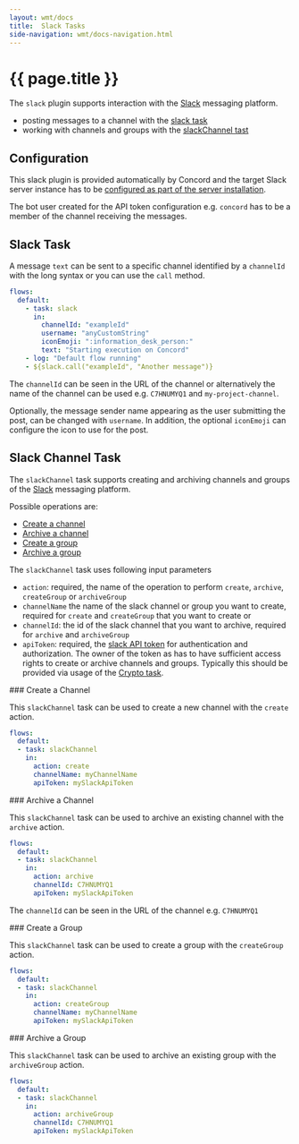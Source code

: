 ```yaml
---
layout: wmt/docs
title:  Slack Tasks
side-navigation: wmt/docs-navigation.html
---
```


# {{ page.title }}

The `slack` plugin supports interaction with the [Slack](https://slack.com/)
messaging platform.

- posting messages to a channel with the [slack task](#slack)
- working with channels and groups with the [slackChannel tast](#slack-channel)

## Configuration

This slack plugin is provided automatically by Concord and the target Slack server
instance has to be
[configured as part of the server installation](../getting-started/configuration.html#slack).

The bot user created for the API token configuration e.g. `concord` has to be a
member of the channel receiving the messages.

<a name="slack"/>

## Slack Task

A message `text` can be sent to a specific channel identified by a `channelId`
with the long syntax or you can use the `call` method.

```yaml
flows:
  default:
    - task: slack
      in:
        channelId: "exampleId"
        username: "anyCustomString"
        iconEmoji: ":information_desk_person:"
        text: "Starting execution on Concord"
    - log: "Default flow running"
    - ${slack.call("exampleId", "Another message")}
```

The `channelId` can be seen in the URL of the channel or alternatively the name
of the channel can be used e.g. `C7HNUMYQ1` and `my-project-channel`.

Optionally, the message sender name appearing as the user submitting the post,
can be changed with `username`.  In addition, the optional `iconEmoji` can
configure the icon to use for the post.

## Slack Channel Task

The `slackChannel` task supports creating and archiving channels and groups of the
[Slack](https://slack.com/) messaging platform.

Possible operations are:

- [Create a channel](#create)
- [Archive a channel](#archive)
- [Create a group](#create-group)
- [Archive a group](#archive-group)

The `slackChannel` task uses following input parameters

- `action`: required, the name of the operation to perform `create`, `archive`,
  `createGroup` or `archiveGroup`
- `channelName` the name of the slack channel or group you want to create,
  required for `create` and `createGroup` that you want to create or
- `channelId`: the id of the slack channel that you want to archive, required
  for `archive` and `archiveGroup`
- `apiToken`: required, the
  [slack API token](https://api.slack.com/custom-integrations/legacy-tokens) for
  authentication and authorization. The owner of the token as has to have
  sufficient access rights to create or archive channels and groups. Typically
  this should be provided via usage of the [Crypto task](./crypto.html).

<a name="create"/>
### Create a Channel

This `slackChannel` task can be used to create a new channel with the `create` action.

```yaml
flows:
  default:
  - task: slackChannel
    in:
      action: create
      channelName: myChannelName
      apiToken: mySlackApiToken
```

<a name="archive"/>
### Archive a Channel

This `slackChannel` task can be used to archive an existing channel with the
`archive` action.

```yaml
flows:
  default:
  - task: slackChannel
    in:
      action: archive
      channelId: C7HNUMYQ1
      apiToken: mySlackApiToken
```

The `channelId` can be seen in the URL of the channel  e.g. `C7HNUMYQ1`

<a name="create-group"/>
### Create a Group

This `slackChannel` task can be used to create a group with the `createGroup`
action.

```yaml
flows:
  default:
  - task: slackChannel
    in:
      action: createGroup
      channelName: myChannelName
      apiToken: mySlackApiToken
```

<a name="archive-group"/>
### Archive a Group

This `slackChannel` task can be used to archive an existing group with the
`archiveGroup` action.

```yaml
flows:
  default:
  - task: slackChannel
    in:
      action: archiveGroup
      channelId: C7HNUMYQ1
      apiToken: mySlackApiToken
```
